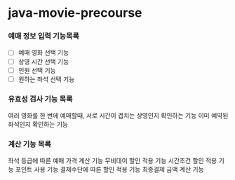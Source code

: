 # java-movie-precourse

### 예매 정보 입력 기능목록
- [ ] 예매 영화 선택 기능
- [ ] 상영 시간 선택 기능
- [ ] 인원 선택 기능
- [ ] 원하는 좌석 선택 기능

### 유효성 검사 기능 목록
여러 영화를 한 번에 예매할때, 서로 시간이 겹치는 상영인지 확인하는 기능
이미 예약된 좌석인지 확인하는 기능

### 계산 기능 목록
좌석 등급에 따른 예매 가격 계산 기능
무비데이 할인 적용 기능
시간조건 할인 적용 기능
포인트 사용 기능
결제수단에 따른 할인 적용 기능
최종결제 금액 계산 기능
